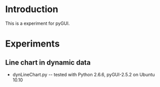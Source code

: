 # Introduction

This is a experiment for pyGUI.

# Experiments
## Line chart in dynamic data
 - dynLineChart.py
 -- tested with Python 2.6.6, pyGUI-2.5.2 on Ubuntu 10.10
